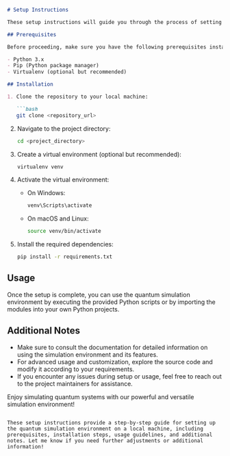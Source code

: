 ```markdown
# Setup Instructions

These setup instructions will guide you through the process of setting up the quantum simulation environment on your local machine.

## Prerequisites

Before proceeding, make sure you have the following prerequisites installed:

- Python 3.x
- Pip (Python package manager)
- Virtualenv (optional but recommended)

## Installation

1. Clone the repository to your local machine:

   ```bash
   git clone <repository_url>
   ```

2. Navigate to the project directory:

   ```bash
   cd <project_directory>
   ```

3. Create a virtual environment (optional but recommended):

   ```bash
   virtualenv venv
   ```

4. Activate the virtual environment:

   - On Windows:

     ```bash
     venv\Scripts\activate
     ```

   - On macOS and Linux:

     ```bash
     source venv/bin/activate
     ```

5. Install the required dependencies:

   ```bash
   pip install -r requirements.txt
   ```

## Usage

Once the setup is complete, you can use the quantum simulation environment by executing the provided Python scripts or by importing the modules into your own Python projects.

## Additional Notes

- Make sure to consult the documentation for detailed information on using the simulation environment and its features.
- For advanced usage and customization, explore the source code and modify it according to your requirements.
- If you encounter any issues during setup or usage, feel free to reach out to the project maintainers for assistance.

Enjoy simulating quantum systems with our powerful and versatile simulation environment!
```

These setup instructions provide a step-by-step guide for setting up the quantum simulation environment on a local machine, including prerequisites, installation steps, usage guidelines, and additional notes. Let me know if you need further adjustments or additional information!
